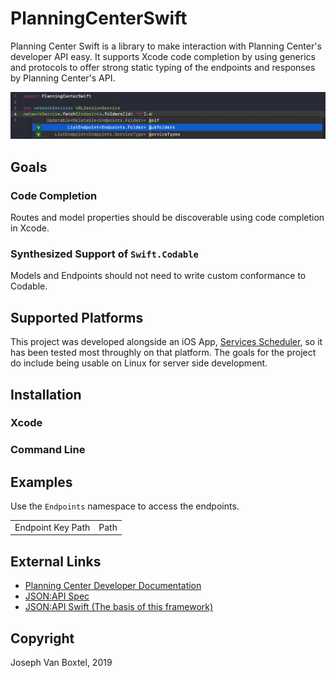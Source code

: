 # PlanningCenterSwift

Planning Center Swift is a library to make interaction with Planning Center's developer API easy. It supports Xcode code completion by using generics and protocols to offer strong static typing of the endpoints and responses by Planning Center's API.

![Code completion is supported for endpoint completion](Documentation/endpointCodeCompletion.png)

## Goals
### Code Completion
Routes and model properties should be discoverable using code completion in Xcode.
### Synthesized Support of `Swift.Codable`
Models and Endpoints should not need to write custom conformance to Codable.

## Supported Platforms
This project was developed alongside an iOS App, [Services Scheduler](), so it has been tested most throughly on that platform. The goals for the project do include being usable on Linux for server side development.

## Installation
### Xcode

### Command Line

## Examples
Use the `Endpoints` namespace to access the endpoints.
<table>
<tr>
<td>Endpoint Key Path</td>
<td>Path</td>
</tr>
</table>

## External Links
- [Planning Center Developer Documentation]()
- [JSON:API Spec]()
- [JSON:API Swift (The basis of this framework)]()


## Copyright
Joseph Van Boxtel, 2019
